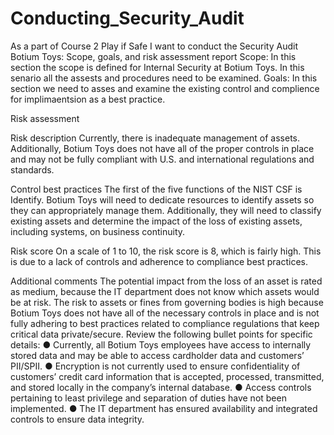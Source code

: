 # Conducting_Security_Audit
As a part of Course 2 Play if Safe I want to conduct the Security Audit 
Botium Toys: Scope, goals, and risk assessment report 
Scope: In this section the scope is defined for Internal Security at Botium Toys. In this senario all the assests and procedures need to be examined.
Goals: In this section we need to asses and examine the existing control and complience for implimaentsion as a best practice.

Risk assessment

Risk description
Currently, there is inadequate management of assets. Additionally, Botium Toys does
not have all of the proper controls in place and may not be fully compliant with U.S. and
international regulations and standards.

Control best practices
The first of the five functions of the NIST CSF is Identify. Botium Toys will need to
dedicate resources to identify assets so they can appropriately manage them.
Additionally, they will need to classify existing assets and determine the impact of the
loss of existing assets, including systems, on business continuity.

Risk score
On a scale of 1 to 10, the risk score is 8, which is fairly high. This is due to a lack of
controls and adherence to compliance best practices.

Additional comments
The potential impact from the loss of an asset is rated as medium, because the IT
department does not know which assets would be at risk. The risk to assets or fines
from governing bodies is high because Botium Toys does not have all of the necessary
controls in place and is not fully adhering to best practices related to compliance
regulations that keep critical data private/secure. Review the following bullet points for
specific details:
● Currently, all Botium Toys employees have access to internally stored data and
may be able to access cardholder data and customers’ PII/SPII.
● Encryption is not currently used to ensure confidentiality of customers’ credit
card information that is accepted, processed, transmitted, and stored locally in
the company’s internal database.
● Access controls pertaining to least privilege and separation of duties have not
been implemented.
● The IT department has ensured availability and integrated controls to ensure
data integrity.
